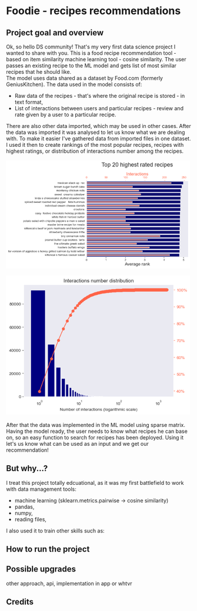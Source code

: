 # Foodie - recipes recommendations

## Project goal and overview

Ok, so hello DS community! That's my very first data science project I wanted to share with you. This is a food recipe recommendation tool - based on item similarity machine learning tool - cosine similarity. The user passes an existing recipe to the ML model and gets list of most similar recipes that he should like. <br/>
The model uses data shared as a dataset by Food.com (formerly GeniusKitchen). The data used in the model consists of:
 - Raw data of the recipes - that's where the original recipe is stored - in text format,
 - List of interactions between users and particular recipes - review and rate given by a user to a particular recipe.

There are also other data imported, which may be used in other cases.
After the data was imported it was analysed to let us know what we are dealing with. To make it easier I've gathered data from imported files in one dataset. I used it then to create rankings of the most popular recipes, recipes with highest ratings, or distribution of interactions number among the recipes.<br/>
<br/>
<img src="output/output1.png" alt="Ranking_1" width="500">
<br/>
<br/>
<img src="output/output2.png" alt="Distribution_1" width="500">
<br/>
<br/>
After that the data was implemented in the ML model using sparse matrix. Having the model ready, the user needs to know what recipes he can base on, so an easy function to search for recipes has been deployed. Using it let's us know what can be used as an input and we get our recommendation!

## But why...?

I treat this project totally edcuational, as it was my first battlefield to work with data management tools:
 - machine learning (sklearn.metrics.pairwise -> cosine similarity)
 - pandas,
 - numpy,
 - reading files,

I also used it to train other skills such as:


## How to run the project

## Possible upgrades

other approach, api, implementation in app or whtvr

## Credits
